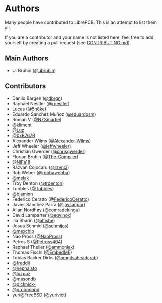 # Authors

Many people have contributed to LibrePCB. This is an attempt to list them all.

If you are a contributor and your name is not listed here, feel free to add
yourself by creating a pull request (see [CONTRIBUTING.md](CONTRIBUTING.md)).

## Main Authors
- U. Bruhin ([@ubruhin](https://github.com/ubruhin))

## Contributors
- Danilo Bargen ([@dbrgn](https://github.com/dbrgn))
- Raphael Nestler ([@rnestler](https://github.com/rnestler))
- Lucas ([@5n8ke](https://github.com/5n8ke))
- Eduardo Sánchez Muñoz ([@eduardosm](https://github.com/eduardosm))
- Roman V ([@NZSmartie](https://github.com/NZSmartie))
- [@kliment](https://github.com/kliment)
- [@Luz](https://github.com/Luz)
- [@0xB767B](https://github.com/0xB767B)
- Alexander Wilms ([@Alexander-Wilms](https://github.com/Alexander-Wilms))
- Jeff Wheeler ([@jeffwheeler](https://github.com/jeffwheeler))
- Christian Gwerder ([@chrisgwerder](https://github.com/chrisgwerder))
- Florian Bruhin ([@The-Compiler](https://github.com/The-Compiler))
- [@NiFa18](https://github.com/NiFa18)
- Răzvan Cojocaru ([@rzvncj](https://github.com/rzvncj))
- Rob Weber ([@robbawebba](https://github.com/robbawebba))
- [@melak](https://github.com/melak)
- Troy Denton ([@trdenton](https://github.com/trdenton))
- Tubbles ([@Tubbles](https://github.com/Tubbles))
- [@bjaminn](https://github.com/bjaminn)
- Federico Ceratto ([@FedericoCeratto](https://github.com/FedericoCeratto))
- Javier Sánchez Parra ([@javsanpar](https://github.com/javsanpar))
- Allan Nordhøy ([@comradekingu](https://github.com/comradekingu))
- David Lamparter ([@eqvinox](https://github.com/eqvinox))
- Ilia Sharin ([@alfishe](https://github.com/alfishe))
- Josua Schmid ([@schmijos](https://github.com/schmijos))
- [@mexchip](https://github.com/mexchip)
- Nao Pross ([@NaoPross](https://github.com/NaoPross))
- Petros S ([@Petross404](https://github.com/Petross404))
- Raphael Theiler ([@ammoniak](https://github.com/ammoniak))
- Thomas Fischl ([@EmbedME](https://github.com/EmbedME))
- Tobias Backer Dirks ([@omgitsaheadcrab](https://github.com/omgitsaheadcrab))
- [@freddii](https://github.com/freddii)
- [@hephaisto](https://github.com/hephaisto)
- [@luzpaz](https://github.com/luzpaz)
- [@masondb](https://github.com/masondb)
- [@picknick-](https://github.com/picknick-)
- [@probonopd](https://github.com/probonopd)
- yuri@FreeBSD ([@yurivict](https://github.com/yurivict))
